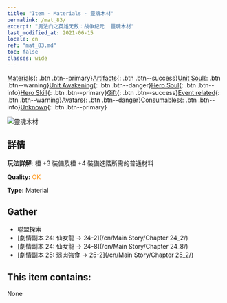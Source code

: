 ```yaml
---
title: "Item - Materials - 靈魂木材"
permalink: /mat_83/
excerpt: "魔法门之英雄无敌：战争纪元  靈魂木材"
last_modified_at: 2021-06-15
locale: cn
ref: "mat_83.md"
toc: false
classes: wide
---
```

 [Materials](/ItemsCN/){: .btn .btn--primary}[Artifacts](/ItemsCN/Artifacts/){: .btn .btn--success}[Unit Soul](/ItemsCN/UnitSoul/){: .btn .btn--warning}[Unit Awakening](/ItemsCN/UnitAwakening/){: .btn .btn--danger}[Hero Soul](/ItemsCN/HeroSoul/){: .btn .btn--info}[Hero Skill](/ItemsCN/HeroSkill/){: .btn .btn--primary}[Gift](/ItemsCN/Gift/){: .btn .btn--success}[Event related](/ItemsCN/Events/){: .btn .btn--warning}[Avatars](/ItemsCN/Avatars/){: .btn .btn--danger}[Consumables](/ItemsCN/Consumables/){: .btn .btn--info}[Unknown](/ItemsCN/Unknown/){: .btn .btn--primary}

 ![靈魂木材](/images/t/i_cailiao_mucai3.png)

## 詳情
 **玩法詳解:** 橙 +3 裝備及橙 +4 裝備進階所需的普通材料

 **Quality:** <span style="color: #FF8C00">OK</span>

 **Type:** Material

## Gather

*    聯盟探索 
*    [劇情副本 24: 仙女龍 -> 24-2](/cn/Main Story/Chapter 24_2/) 
*    [劇情副本 24: 仙女龍 -> 24-8](/cn/Main Story/Chapter 24_8/) 
*    [劇情副本 25: 弱肉強食 -> 25-2](/cn/Main Story/Chapter 25_2/) 

## This item contains:

  None

